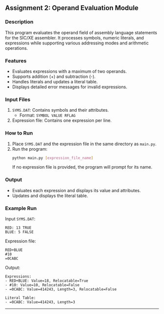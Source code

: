## Assignment 2: Operand Evaluation Module

### Description
This program evaluates the operand field of assembly language statements for the SIC/XE assembler. It processes symbols, numeric literals, and expressions while supporting various addressing modes and arithmetic operations.

### Features
- Evaluates expressions with a maximum of two operands.
- Supports addition (+) and subtraction (-).
- Handles literals and updates a literal table.
- Displays detailed error messages for invalid expressions.

### Input Files
1. `SYMS.DAT`: Contains symbols and their attributes.
   - Format: `SYMBOL VALUE RFLAG`
2. Expression file: Contains one expression per line.

### How to Run
1. Place `SYMS.DAT` and the expression file in the same directory as `main.py`.
2. Run the program:
   ```bash
   python main.py [expression_file_name]
   ```
   If no expression file is provided, the program will prompt for its name.

### Output
- Evaluates each expression and displays its value and attributes.
- Updates and displays the literal table.

### Example Run
Input `SYMS.DAT`:
```
RED: 13 TRUE
BLUE: 5 FALSE
```
Expression file:
```
RED+BLUE
#10
=0CABC
```

Output:
```
Expressions:
- RED+BLUE: Value=18, Relocatable=True
- #10: Value=10, Relocatable=False
- =0CABC: Value=414243, Length=3, Relocatable=False

Literal Table:
- =0CABC: Value=414243, Length=3
```

---
